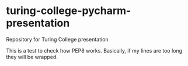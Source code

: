 # turing-college-pycharm-presentation
Repository for Turing College presentation

This is a test to check how PEP8 works. Basically, if my lines are too long 
they will be wrapped.